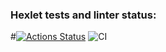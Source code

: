 ### Hexlet tests and linter status:
#[![Actions Status](https://github.com/prozet-x/frontend-project-lvl1/workflows/hexlet-check/badge.svg)](https://github.com/prozet-x/frontend-project-lvl1/actions)
![CI](https://github.com/prozet-xx/frontend-project-lvl1/actions/workflows/main.yml/badge.svg)
